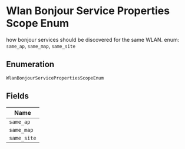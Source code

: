 
# Wlan Bonjour Service Properties Scope Enum

how bonjour services should be discovered for the same WLAN. enum: `same_ap`, `same_map`, `same_site`

## Enumeration

`WlanBonjourServicePropertiesScopeEnum`

## Fields

| Name |
|  --- |
| `same_ap` |
| `same_map` |
| `same_site` |

